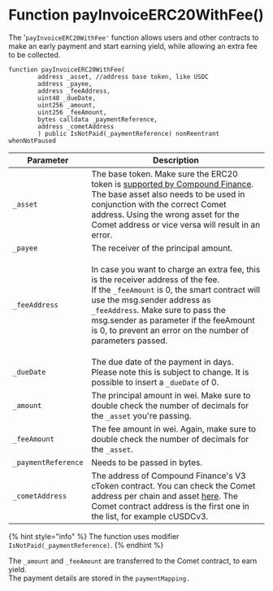 # Function payInvoiceERC20WithFee()

The '`payInvoiceERC20WithFee'` function allows users and other contracts to make an early payment and start earning yield, while allowing an extra fee to be collected.

```solidity
function payInvoiceERC20WithFee(
        address _asset, //address base token, like USDC
        address _payee,
        address _feeAddress,
        uint48 _dueDate,
        uint256 _amount,
        uint256 _feeAmount,
        bytes calldata _paymentReference,
        address _cometAddress
        ) public IsNotPaid(_paymentReference) nonReentrant whenNotPaused
```

| Parameter           | Description                                                                                                                                                                                                                                                                                                                                            |
| ------------------- | ------------------------------------------------------------------------------------------------------------------------------------------------------------------------------------------------------------------------------------------------------------------------------------------------------------------------------------------------------ |
| `_asset`            | The base token. Make sure the ERC20 token is [supported by Compound Finance](https://docs.compound.finance/#networks). The base asset also needs to be used in conjunction with the correct Comet address. Using the wrong asset for the Comet address or vice versa will result in an error.                                                          |
| `_payee`            | The receiver of the principal amount.                                                                                                                                                                                                                                                                                                                  |
| `_feeAddress`       | <p>In case you want to charge an extra fee, this is the receiver address of the fee.<br>If the <code>_feeAmount</code> is 0, the smart contract will use the msg.sender address as <code>_feeAddress</code><em>.</em> Make sure to pass the msg.sender as parameter if the feeAmount is 0, to prevent an error on the number of parameters passed.</p> |
| `_dueDate`          | The due date of the payment in days. Please note this is subject to change. It is possible to insert a `_dueDate` of 0.                                                                                                                                                                                                                                |
| `_amount`           | The principal amount in wei. Make sure to double check the number of decimals for the `_asset` you're passing.                                                                                                                                                                                                                                         |
| `_feeAmount`        | The fee amount in wei. Again, make sure to double check the number of decimals for the `_asset`.                                                                                                                                                                                                                                                       |
| `_paymentReference` | Needs to be passed in bytes.                                                                                                                                                                                                                                                                                                                           |
| `_cometAddress`     | The address of Compound Finance's V3 cToken contract. You can check the Comet address per chain and asset [here](https://docs.compound.finance/#networks). The Comet contract address is the first one in the list, for example cUSDCv3.                                                                                                               |

{% hint style="info" %}
The function uses modifier `IsNotPaid(_paymentReference)`.
{% endhint %}

The `_amount` and `_feeAmount` are transferred to the Comet contract, to earn yield.\
The payment details are stored in the `paymentMapping.`
